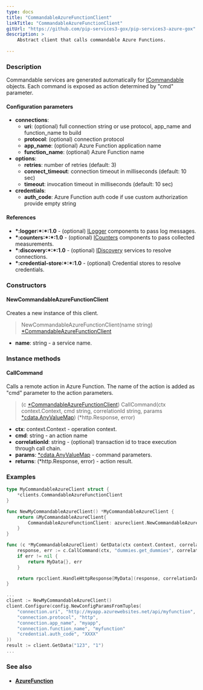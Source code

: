 ```yaml
---
type: docs
title: "CommandableAzureFunctionClient"
linkTitle: "CommandableAzureFunctionClient"
gitUrl: "https://github.com/pip-services3-gox/pip-services3-azure-gox"
description: >
    Abstract client that calls commandable Azure Functions.
 
---
```


### Description

Commandable services are generated automatically for [ICommandable](../../../commons/commands/icommandable.md) objects. Each command is exposed as action determined by "cmd" parameter.


#### Configuration parameters

- **connections**:
    - **uri**: (optional) full connection string or use protocol, app_name and function_name to build
    - **protocol**: (optional) connection protocol
    - **app_name**: (optional) Azure Function application name
    - **function_name**: (optional) Azure Function name
- **options**:
    - **retries**: number of retries (default: 3)
    - **connect_timeout**: connection timeout in milliseconds (default: 10 sec)
    - **timeout**: invocation timeout in milliseconds (default: 10 sec)
- **credentials**:
    - **auth_code**: Azure Function auth code if use custom authorization provide empty string

#### References
- **\*:logger:\*:\*:1.0** - (optional) [ILogger](../../../components/log/ilogger) components to pass log messages.
- **\*:counters:\*:\*:1.0** - (optional) [ICounters](../../../components/count/icounters) components to pass collected measurements.
- **\*:discovery:\*:\*:1.0** - (optional) [IDiscovery](../../../components/connect/idiscovery) services to resolve connections.
- **\*:credential-store:\*:\*:1.0** - (optional) Credential stores to resolve credentials.

### Constructors

#### NewCommandableAzureFunctionClient
Creates a new instance of this client.

> NewCommandableAzureFunctionClient(name string) [*CommandableAzureFunctionClient]()

- **name**: string - a service name.


### Instance methods

#### CallCommand
Calls a remote action in Azure Function.
The name of the action is added as "cmd" parameter
to the action parameters. 

> (c [*CommandableAzureFunctionClient]()) CallCommand(ctx context.Context, cmd string, correlationId string, params [*cdata.AnyValueMap](../../../commons/data/any_value_map)) (*http.Response, error) 

- **ctx**: context.Context - operation context.
- **cmd**: string - an action name
- **correlationId**: string - (optional) transaction id to trace execution through call chain.
- **params**: [*cdata.AnyValueMap](../../../commons/data/any_value_map) - command parameters.
- **returns**: (*http.Response, error)  - action result.


### Examples

```go
type MyCommandableAzureClient struct {
	*clients.CommandableAzureFunctionClient
}

func NewMyCommandableAzureClient() *MyCommandableAzureClient {
	return &MyCommandableAzureClient{
		CommandableAzureFunctionClient: azureclient.NewCommandableAzureFunctionClient(),
	}
}

func (c *MyCommandableAzureClient) GetData(ctx context.Context, correlationId string, id string) MyData {
	response, err := c.CallCommand(ctx, "dummies.get_dummies", correlationId, cdata.NewAnyValueMapFromTuples("id", id))
	if err != nil {
		return MyData{}, err
	}

	return rpcclient.HandleHttpResponse[MyData](response, correlationId)
}

...
client := NewMyCommandableAzureClient()
client.Configure(config.NewConfigParamsFromTuples(
	"connection.uri", "http://myapp.azurewebsites.net/api/myfunction",
	"connection.protocol", "http",
	"connection.app_name", "myapp",
	"connection.function_name", "myfunction"
	"credential.auth_code", "XXXX"
))
result := client.GetData("123", "1")
...
```

### See also
- #### [AzureFunction](../../azure_function/)

